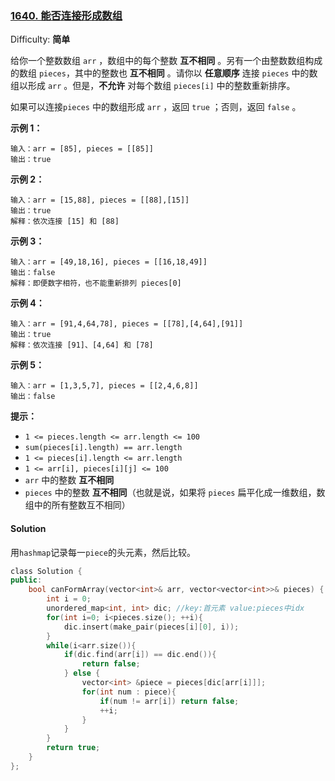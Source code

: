 ### [1640\. 能否连接形成数组](https://leetcode-cn.com/problems/check-array-formation-through-concatenation/)

Difficulty: **简单**


给你一个整数数组 `arr` ，数组中的每个整数 **互不相同** 。另有一个由整数数组构成的数组 `pieces`，其中的整数也 **互不相同** 。请你以 **任意顺序** 连接 `pieces` 中的数组以形成 `arr` 。但是，**不允许** 对每个数组 `pieces[i]` 中的整数重新排序。

如果可以连接`pieces` 中的数组形成 `arr` ，返回 `true` ；否则，返回 `false` 。

**示例 1：**

```
输入：arr = [85], pieces = [[85]]
输出：true
```

**示例 2：**

```
输入：arr = [15,88], pieces = [[88],[15]]
输出：true
解释：依次连接 [15] 和 [88]
```

**示例 3：**

```
输入：arr = [49,18,16], pieces = [[16,18,49]]
输出：false
解释：即便数字相符，也不能重新排列 pieces[0]
```

**示例 4：**

```
输入：arr = [91,4,64,78], pieces = [[78],[4,64],[91]]
输出：true
解释：依次连接 [91]、[4,64] 和 [78]
```

**示例 5：**

```
输入：arr = [1,3,5,7], pieces = [[2,4,6,8]]
输出：false
```

**提示：**

*   `1 <= pieces.length <= arr.length <= 100`
*   `sum(pieces[i].length) == arr.length`
*   `1 <= pieces[i].length <= arr.length`
*   `1 <= arr[i], pieces[i][j] <= 100`
*   `arr` 中的整数 **互不相同**
*   `pieces` 中的整数 **互不相同**（也就是说，如果将 `pieces` 扁平化成一维数组，数组中的所有整数互不相同）


#### Solution

用`hashmap`记录每一`piece`的头元素，然后比较。

```cpp
​class Solution {
public:
    bool canFormArray(vector<int>& arr, vector<vector<int>>& pieces) {
        int i = 0;
        unordered_map<int, int> dic; //key:首元素 value:pieces中idx
        for(int i=0; i<pieces.size(); ++i){
            dic.insert(make_pair(pieces[i][0], i));
        }
        while(i<arr.size()){
            if(dic.find(arr[i]) == dic.end()){
                return false;
            } else {
                vector<int> &piece = pieces[dic[arr[i]]];
                for(int num : piece){
                    if(num != arr[i]) return false;
                    ++i;
                }
            }
        }
        return true;
    }
};
```